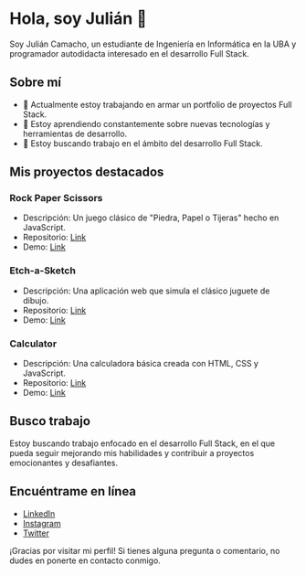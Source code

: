 # Hola, soy Julián 👋

Soy Julián Camacho, un estudiante de Ingeniería en Informática en la UBA y programador autodidacta interesado en el desarrollo Full Stack.

## Sobre mí
- 🔭 Actualmente estoy trabajando en armar un portfolio de proyectos Full Stack.
- 🌱 Estoy aprendiendo constantemente sobre nuevas tecnologías y herramientas de desarrollo.
- 💼 Estoy buscando trabajo en el ámbito del desarrollo Full Stack.

## Mis proyectos destacados

### Rock Paper Scissors
- Descripción: Un juego clásico de "Piedra, Papel o Tijeras" hecho en JavaScript.
- Repositorio: [Link](https://github.com/Julian-Camacho/rock-paper-scissors)
- Demo: [Link](https://julian-camacho.github.io/rock-paper-scissors/)

### Etch-a-Sketch
- Descripción: Una aplicación web que simula el clásico juguete de dibujo.
- Repositorio: [Link](https://github.com/Julian-Camacho/etch-a-sketch)
- Demo: [Link](https://julian-camacho.github.io/etch-a-sketch/)

### Calculator
- Descripción: Una calculadora básica creada con HTML, CSS y JavaScript.
- Repositorio: [Link](https://github.com/Julian-Camacho/calculator)
- Demo: [Link](https://julian-camacho.github.io/calculator/)

## Busco trabajo

Estoy buscando trabajo enfocado en el desarrollo Full Stack, en el que pueda seguir mejorando mis habilidades y contribuir a proyectos emocionantes y desafiantes.

## Encuéntrame en línea

- [LinkedIn](https://www.linkedin.com/in/camacho-julian/)
- [Instagram](https://www.instagram.com/j.camacho_ok/)
- [Twitter](https://twitter.com/jf_camacho0)

¡Gracias por visitar mi perfil! Si tienes alguna pregunta o comentario, no dudes en ponerte en contacto conmigo.

<!---
Julian-Camacho/Julian-Camacho is a ✨ special ✨ repository because its `README.md` (this file) appears on your GitHub profile.
You can click the Preview link to take a look at your changes.
--->
